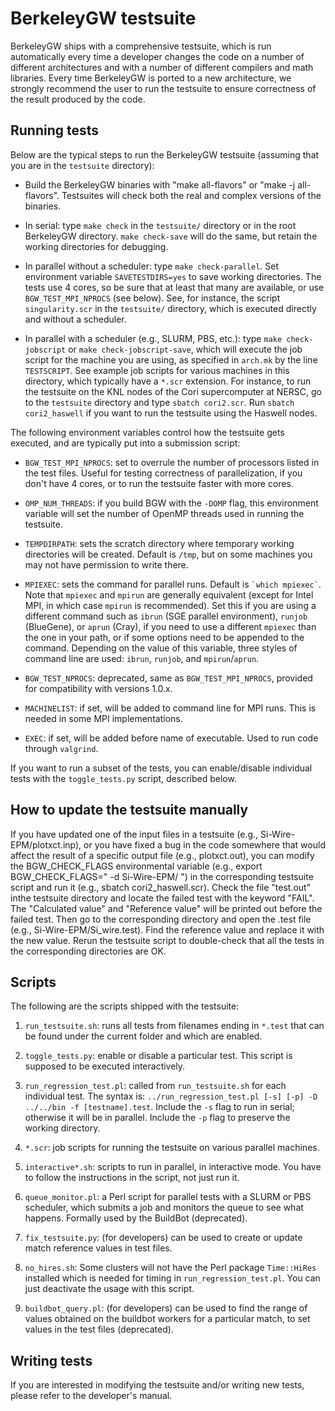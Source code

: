 # BerkeleyGW testsuite

BerkeleyGW ships with a comprehensive testsuite, which is run automatically
every time a developer changes the code on a number of different architectures
and with a number of different compilers and math libraries. Every time
BerkeleyGW is ported to a new architecture, we strongly recommend the user to
run the testsuite to ensure correctness of the result produced by the code.


## Running tests

Below are the typical steps to run the BerkeleyGW testsuite (assuming that you
are in the `testsuite` directory):

  - Build the BerkeleyGW binaries with "make all-flavors" or "make -j all-flavors".
    Testsuites will check both the real and complex versions of the binaries.

  - In serial: type `make check` in the `testsuite/` directory or in the root
    BerkeleyGW directory. `make check-save` will do the same, but retain the
    working directories for debugging.

  - In parallel without a scheduler: type `make check-parallel`. Set
    environment variable `SAVETESTDIRS=yes` to save working directories. The
    tests use 4 cores, so be sure that at least that many are available, or use
    `BGW_TEST_MPI_NPROCS` (see below). See, for instance, the script
    `singularity.scr` in the `testsuite/` directory, which is executed directly
    and without a scheduler.

  - In parallel with a scheduler (e.g., SLURM, PBS, etc.): type `make
    check-jobscript` or `make check-jobscript-save`, which will execute the job
    script for the machine you are using, as specified in `arch.mk` by the line
    `TESTSCRIPT`. See example job scripts for various machines in this
    directory, which typically have a `*.scr` extension.  For instance, to run
    the testsuite on the KNL nodes of the Cori supercomputer at NERSC, go to the
    `testsuite` directory and type `sbatch cori2.scr`. Run `sbatch cori2_haswell`
    if you want to run the testsuite using the Haswell nodes.


The following environment variables control how the testsuite gets executed,
and are typically put into a submission script:

  - `BGW_TEST_MPI_NPROCS`: set to overrule the number of processors listed in
    the test files. Useful for testing correctness of parallelization, if you
    don't have 4 cores, or to run the testsuite faster with more cores.

  - `OMP_NUM_THREADS`: if you build BGW with the `-DOMP` flag, this environment
    variable will set the number of OpenMP threads used in running the testsuite. 

  - `TEMPDIRPATH`: sets the scratch directory where temporary working
    directories will be created. Default is `/tmp`, but on some machines you
    may not have permission to write there.

  - `MPIEXEC`: sets the command for parallel runs. Default is `` `which
    mpiexec` ``. Note that `mpiexec` and `mpirun` are generally equivalent
    (except for Intel MPI, in which case `mpirun` is recommended). Set this if
    you are using a different command such as `ibrun` (SGE parallel
    environment), `runjob` (BlueGene), or `aprun` (Cray), if you need to use a
    different `mpiexec` than the one in your path, or if some options need to
    be appended to the command. Depending on the value of this variable, three
    styles of command line are used: `ibrun`, `runjob`, and `mpirun`/`aprun`.

  - `BGW_TEST_NPROCS`: deprecated, same as `BGW_TEST_MPI_NPROCS`, provided for
    compatibility with versions 1.0.x.

  - `MACHINELIST`: if set, will be added to command line for MPI runs. This is
    needed in some MPI implementations.

  - `EXEC`: if set, will be added before name of executable. Used to run code
    through `valgrind`.


If you want to run a subset of the tests, you can enable/disable individual
tests with the `toggle_tests.py` script, described below.

## How to update the testsuite manually

If you have updated one of the input files in a testsuite (e.g., Si-Wire-EPM/plotxct.inp),
or you have fixed a bug in the code somewhere that would affect the result of a specific
output file (e.g., plotxct.out), you can modify the BGW_CHECK_FLAGS environmental variable
(e.g., export BGW_CHECK_FLAGS=" -d Si-Wire-EPM/ ") in the corresponding testsuite script and run it
(e.g., sbatch cori2_haswell.scr). Check the file "test.out" inthe testsuite directory and locate
the failed test with the keyword "FAIL". The "Calculated value" and "Reference value" will be
printed out before the failed test. Then go to the corresponding directory and open the .test file
(e.g., Si-Wire-EPM/Si_wire.test). Find the reference value and replace it with the new value.
Rerun the testsuite script to double-check that all the tests in the corresponding directories are OK.

## Scripts

The following are the scripts shipped with the testsuite:

1. `run_testsuite.sh`: runs all tests from filenames ending in `*.test`
   that can be found under the current folder and which are enabled.

2. `toggle_tests.py`: enable or disable a particular test. This script is
   supposed to be executed interactively.

3. `run_regression_test.pl`: called from `run_testsuite.sh` for each individual
   test. The syntax is: `../run_regression_test.pl [-s] [-p] -D ../../bin -f
   [testname].test`.  Include the `-s` flag to run in serial; otherwise it will
   be in parallel.  Include the `-p` flag to preserve the working directory.

4. `*.scr`: job scripts for running the testsuite on various parallel machines.

5. `interactive*.sh`: scripts to run in parallel, in interactive mode. You have
   to follow the instructions in the script, not just run it.

6. `queue_monitor.pl`: a Perl script for parallel tests with a SLURM or PBS
   scheduler, which submits a job and monitors the queue to see what happens.
   Formally used by the BuildBot (deprecated).

7. `fix_testsuite.py`: (for developers) can be used to create or update match
   reference values in test files.

8. `no_hires.sh`: Some clusters will not have the Perl package `Time::HiRes`
   installed which is needed for timing in `run_regression_test.pl`. You can
   just deactivate the usage with this script.

9. `buildbot_query.pl`: (for developers) can be used to find the range of
   values obtained on the buildbot workers for a particular match, to set
   values in the test files (deprecated).


## Writing tests

If you are interested in modifying the testsuite and/or writing new tests,
please refer to the developer's manual.
